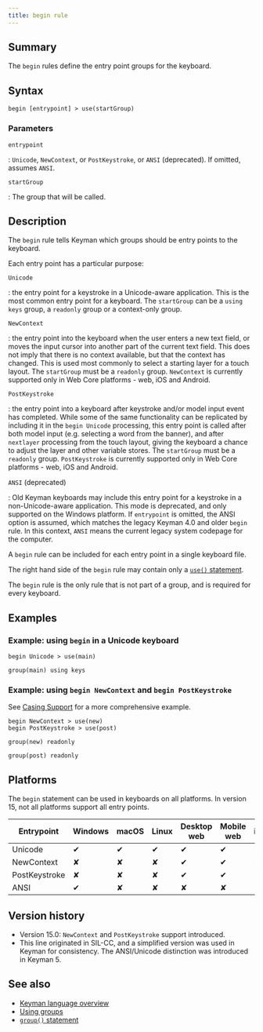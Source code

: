 ```yaml
---
title: begin rule
---
```


## Summary

The `begin` rules define the entry point groups for the keyboard.

## Syntax

```keyman
begin [entrypoint] > use(startGroup)
```

### Parameters

`entrypoint`

: `Unicode`, `NewContext`, or `PostKeystroke`, or `ANSI` (deprecated). If
omitted, assumes `ANSI`.

`startGroup`

: The group that will be called.

## Description

The `begin` rule tells Keyman which groups should be entry points to the
keyboard.

Each entry point has a particular purpose:

`Unicode`

: the entry point for a keystroke in a Unicode-aware application. This is the
most common entry point for a keyboard. The `startGroup` can be a `using keys`
group, a `readonly` group or a context-only group.

`NewContext`

: the entry point into the keyboard when the user enters a new text field, or
moves the input cursor into another part of the current text field. This does
not imply that there is no context available, but that the context has changed.
This is used most commonly to select a starting layer for a touch layout. The
`startGroup` must be a `readonly` group. `NewContext` is currently supported
only in Web Core platforms - web, iOS and Android.

`PostKeystroke`

: the entry point into a keyboard after keystroke and/or model input event has
completed. While some of the same functionality can be replicated by including
it in the `begin Unicode` processing, this entry point is called after both
model input (e.g. selecting a word from the banner), and after `nextlayer`
processing from the touch layout, giving the keyboard a chance to adjust the
layer and other variable stores. The `startGroup` must be a `readonly` group.
`PostKeystroke` is currently supported only in Web Core platforms - web, iOS and
Android.

`ANSI` (deprecated)

: Old Keyman keyboards may include this entry point for a keystroke in a
non-Unicode-aware application. This mode is deprecated, and only supported on
the Windows platform. If `entrypoint` is omitted, the ANSI option is assumed,
which matches the legacy Keyman 4.0 and older `begin` rule. In this context,
`ANSI` means the current legacy system codepage for the computer.

A `begin` rule can be included for each entry point in a single keyboard file.

The right hand side of the `begin` rule may contain only a [`use()`
statement](use).

The `begin` rule is the only rule that is not part of a group, and is required
for every keyboard.

## Examples

### Example: using `begin` in a Unicode keyboard

```keyman
begin Unicode > use(main)

group(main) using keys
```

### Example: using `begin NewContext` and `begin PostKeystroke`

See [Casing Support](../guide/casing-support) for a more comprehensive example.

```keyman
begin NewContext > use(new)
begin PostKeystroke > use(post)

group(new) readonly

group(post) readonly
```

## Platforms

The `begin` statement can be used in keyboards on all platforms. In version 15,
not all platforms support all entry points.

| Entrypoint    |Windows | macOS | Linux | Desktop web | Mobile web | iOS | Android |
|---------------|--------|-------|-------|-------------|------------|-----|---------|
| Unicode	      |   ✔    |   ✔   |   ✔   |      ✔      |      ✔    |   ✔  |    ✔    |
| NewContext    |   ✘    |   ✘   |   ✘   |      ✔      |      ✔    |   ✔  |    ✔    |
| PostKeystroke |   ✘    |   ✘   |   ✘   |      ✔      |      ✔    |   ✔  |    ✔    |
| ANSI          |   ✔    |   ✘   |   ✘   |      ✘      |      ✘    |   ✘  |    ✘    |


## Version history

* Version 15.0: `NewContext` and `PostKeystroke` support introduced.
* This line originated in SIL-CC, and a simplified version was used in Keyman
  for consistency. The ANSI/Unicode distinction was introduced in Keyman 5.

## See also

* [Keyman language overview](../guide/overview)
* [Using groups](../guide/groups)
* [`group()` statement](group)
